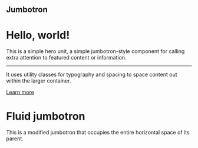 

<div class="sub-header">
  <h2 class="component-title" id="jumbotron">Jumbotron</h2>
</div>

<div class="row">
  <div class="col-lg-6">
    <div class="jumbotron">
      <h1 class="display-3">Hello, world!</h1>
      <p class="lead">This is a simple hero unit, a simple jumbotron-style component for calling extra attention to featured content or information.</p>
      <hr class="m-y-2">
      <p>It uses utility classes for typography and spacing to space content out within the larger container.</p>
      <p class="lead">
        <a class="btn btn-primary btn-lg" href="#" role="button">Learn more</a>
      </p>
    </div>
  </div>
  <div class="col-lg-6">
    <div class="jumbotron jumbotron-fluid">
      <div class="container">
        <h1 class="display-3">Fluid jumbotron</h1>
        <p class="lead">This is a modified jumbotron that occupies the entire horizontal space of its parent.</p>
      </div>
    </div>
  </div>
</div>



